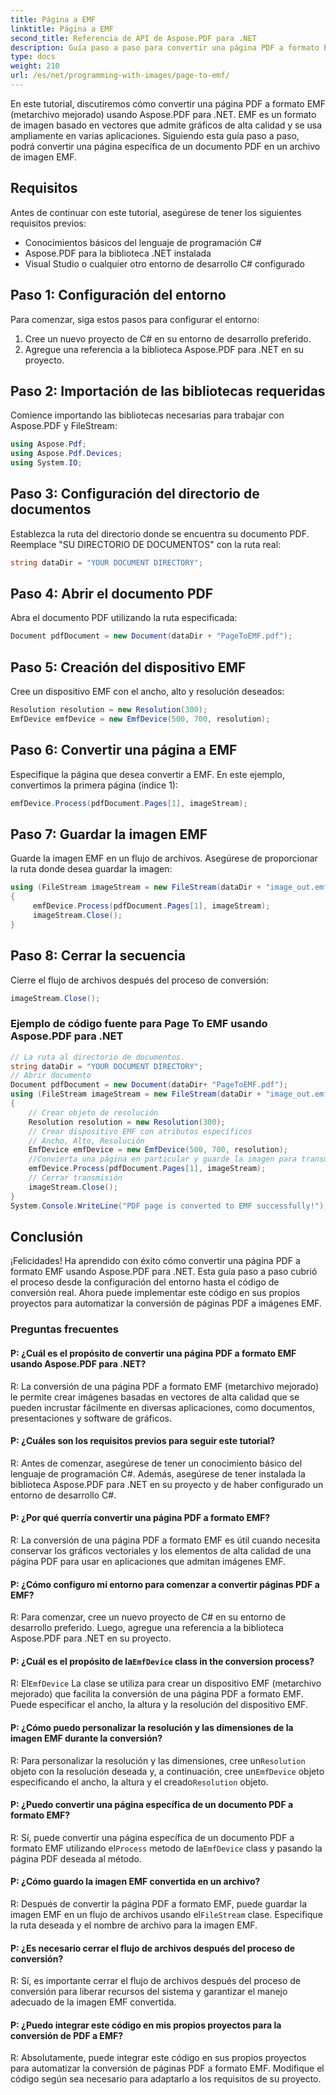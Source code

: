 ```yaml
---
title: Página a EMF
linktitle: Página a EMF
second_title: Referencia de API de Aspose.PDF para .NET
description: Guía paso a paso para convertir una página PDF a formato EMF usando Aspose.PDF para .NET.
type: docs
weight: 210
url: /es/net/programming-with-images/page-to-emf/
---
```

En este tutorial, discutiremos cómo convertir una página PDF a formato EMF (metarchivo mejorado) usando Aspose.PDF para .NET. EMF es un formato de imagen basado en vectores que admite gráficos de alta calidad y se usa ampliamente en varias aplicaciones. Siguiendo esta guía paso a paso, podrá convertir una página específica de un documento PDF en un archivo de imagen EMF.

## Requisitos
Antes de continuar con este tutorial, asegúrese de tener los siguientes requisitos previos:
- Conocimientos básicos del lenguaje de programación C#
- Aspose.PDF para la biblioteca .NET instalada
- Visual Studio o cualquier otro entorno de desarrollo C# configurado

## Paso 1: Configuración del entorno
Para comenzar, siga estos pasos para configurar el entorno:
1. Cree un nuevo proyecto de C# en su entorno de desarrollo preferido.
2. Agregue una referencia a la biblioteca Aspose.PDF para .NET en su proyecto.

## Paso 2: Importación de las bibliotecas requeridas
Comience importando las bibliotecas necesarias para trabajar con Aspose.PDF y FileStream:

```csharp
using Aspose.Pdf;
using Aspose.Pdf.Devices;
using System.IO;
```

## Paso 3: Configuración del directorio de documentos
Establezca la ruta del directorio donde se encuentra su documento PDF. Reemplace "SU DIRECTORIO DE DOCUMENTOS" con la ruta real:

```csharp
string dataDir = "YOUR DOCUMENT DIRECTORY";
```

## Paso 4: Abrir el documento PDF
Abra el documento PDF utilizando la ruta especificada:

```csharp
Document pdfDocument = new Document(dataDir + "PageToEMF.pdf");
```

## Paso 5: Creación del dispositivo EMF
Cree un dispositivo EMF con el ancho, alto y resolución deseados:

```csharp
Resolution resolution = new Resolution(300);
EmfDevice emfDevice = new EmfDevice(500, 700, resolution);
```

## Paso 6: Convertir una página a EMF
Especifique la página que desea convertir a EMF. En este ejemplo, convertimos la primera página (índice 1):

```csharp
emfDevice.Process(pdfDocument.Pages[1], imageStream);
```

## Paso 7: Guardar la imagen EMF
Guarde la imagen EMF en un flujo de archivos. Asegúrese de proporcionar la ruta donde desea guardar la imagen:

```csharp
using (FileStream imageStream = new FileStream(dataDir + "image_out.emf", FileMode.Create))
{
     emfDevice.Process(pdfDocument.Pages[1], imageStream);
     imageStream.Close();
}
```

## Paso 8: Cerrar la secuencia
Cierre el flujo de archivos después del proceso de conversión:

```csharp
imageStream.Close();
```

### Ejemplo de código fuente para Page To EMF usando Aspose.PDF para .NET 
```csharp
// La ruta al directorio de documentos.
string dataDir = "YOUR DOCUMENT DIRECTORY";
// Abrir documento
Document pdfDocument = new Document(dataDir+ "PageToEMF.pdf");
using (FileStream imageStream = new FileStream(dataDir + "image_out.emf", FileMode.Create))
{
	// Crear objeto de resolución
	Resolution resolution = new Resolution(300);
	// Crear dispositivo EMF con atributos específicos
	// Ancho, Alto, Resolución
	EmfDevice emfDevice = new EmfDevice(500, 700, resolution);
	//Convierta una página en particular y guarde la imagen para transmitir
	emfDevice.Process(pdfDocument.Pages[1], imageStream);
	// Cerrar transmisión
	imageStream.Close();
}
System.Console.WriteLine("PDF page is converted to EMF successfully!");
```

## Conclusión

¡Felicidades! Ha aprendido con éxito cómo convertir una página PDF a formato EMF usando Aspose.PDF para .NET. Esta guía paso a paso cubrió el proceso desde la configuración del entorno hasta el código de conversión real. Ahora puede implementar este código en sus propios proyectos para automatizar la conversión de páginas PDF a imágenes EMF.

### Preguntas frecuentes

#### P: ¿Cuál es el propósito de convertir una página PDF a formato EMF usando Aspose.PDF para .NET?

R: La conversión de una página PDF a formato EMF (metarchivo mejorado) le permite crear imágenes basadas en vectores de alta calidad que se pueden incrustar fácilmente en diversas aplicaciones, como documentos, presentaciones y software de gráficos.

#### P: ¿Cuáles son los requisitos previos para seguir este tutorial?

R: Antes de comenzar, asegúrese de tener un conocimiento básico del lenguaje de programación C#. Además, asegúrese de tener instalada la biblioteca Aspose.PDF para .NET en su proyecto y de haber configurado un entorno de desarrollo C#.

#### P: ¿Por qué querría convertir una página PDF a formato EMF?

R: La conversión de una página PDF a formato EMF es útil cuando necesita conservar los gráficos vectoriales y los elementos de alta calidad de una página PDF para usar en aplicaciones que admitan imágenes EMF.

#### P: ¿Cómo configuro mi entorno para comenzar a convertir páginas PDF a EMF?

R: Para comenzar, cree un nuevo proyecto de C# en su entorno de desarrollo preferido. Luego, agregue una referencia a la biblioteca Aspose.PDF para .NET en su proyecto.

####  P: ¿Cuál es el propósito de la`EmfDevice` class in the conversion process?

 R: El`EmfDevice` La clase se utiliza para crear un dispositivo EMF (metarchivo mejorado) que facilita la conversión de una página PDF a formato EMF. Puede especificar el ancho, la altura y la resolución del dispositivo EMF.

#### P: ¿Cómo puedo personalizar la resolución y las dimensiones de la imagen EMF durante la conversión?

 R: Para personalizar la resolución y las dimensiones, cree un`Resolution` objeto con la resolución deseada y, a continuación, cree un`EmfDevice` objeto especificando el ancho, la altura y el creado`Resolution` objeto.

#### P: ¿Puedo convertir una página específica de un documento PDF a formato EMF?

R: Sí, puede convertir una página específica de un documento PDF a formato EMF utilizando el`Process` metodo de la`EmfDevice` class y pasando la página PDF deseada al método.

#### P: ¿Cómo guardo la imagen EMF convertida en un archivo?

 R: Después de convertir la página PDF a formato EMF, puede guardar la imagen EMF en un flujo de archivos usando el`FileStream` clase. Especifique la ruta deseada y el nombre de archivo para la imagen EMF.

#### P: ¿Es necesario cerrar el flujo de archivos después del proceso de conversión?

R: Sí, es importante cerrar el flujo de archivos después del proceso de conversión para liberar recursos del sistema y garantizar el manejo adecuado de la imagen EMF convertida.

#### P: ¿Puedo integrar este código en mis propios proyectos para la conversión de PDF a EMF?

R: Absolutamente, puede integrar este código en sus propios proyectos para automatizar la conversión de páginas PDF a formato EMF. Modifique el código según sea necesario para adaptarlo a los requisitos de su proyecto.